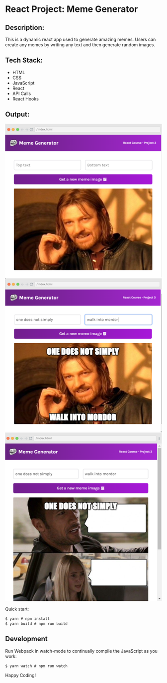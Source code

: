# React Project: Meme Generator

## Description:
This is a dynamic react app used to generate amazing memes. Users can create any memes by writing any text and then generate random images.

## Tech Stack:
- HTML
- CSS
- JavaScript
- React
- API Calls
- React Hooks

## Output:
![part 1](image-1.png)
![part 2](image.png)
![part 3](image-2.png)



Quick start:

```
$ yarn # npm install
$ yarn build # npm run build
````

## Development

Run Webpack in watch-mode to continually compile the JavaScript as you work:

```
$ yarn watch # npm run watch
```

Happy Coding!
